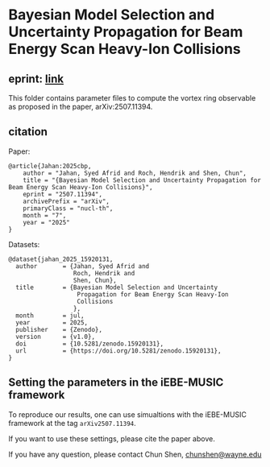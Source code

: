 # Bayesian Model Selection and Uncertainty Propagation for Beam Energy Scan Heavy-Ion Collisions

## eprint: [link](https://arxiv.org/abs/2507.11394)

This folder contains parameter files to compute the vortex ring observable
as proposed in the paper, arXiv:2507.11394.

## citation

Paper:
```
@article{Jahan:2025cbp,
    author = "Jahan, Syed Afrid and Roch, Hendrik and Shen, Chun",
    title = "{Bayesian Model Selection and Uncertainty Propagation for Beam Energy Scan Heavy-Ion Collisions}",
    eprint = "2507.11394",
    archivePrefix = "arXiv",
    primaryClass = "nucl-th",
    month = "7",
    year = "2025"
}
```

Datasets:
```
@dataset{jahan_2025_15920131,
  author       = {Jahan, Syed Afrid and
                  Roch, Hendrik and
                  Shen, Chun},
  title        = {Bayesian Model Selection and Uncertainty
                   Propagation for Beam Energy Scan Heavy-Ion
                   Collisions
                  },
  month        = jul,
  year         = 2025,
  publisher    = {Zenodo},
  version      = {v1.0},
  doi          = {10.5281/zenodo.15920131},
  url          = {https://doi.org/10.5281/zenodo.15920131},
}
```

## Setting the parameters in the iEBE-MUSIC framework

To reproduce our results, one can use simualtions with the iEBE-MUSIC
framework at the tag `arXiv2507.11394`.

If you want to use these settings, please cite the paper above.

If you have any question, please contact Chun Shen, chunshen@wayne.edu
